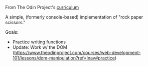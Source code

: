 From The Odin Project's [curriculum](https://www.theodinproject.com/courses/web-development-101/lessons/rock-paper-scissors)

A simple, (formerly console-based) implementation of "rock paper scissors." 

Goals: 
- Practice writing functions
- Update: Work w/ the DOM (https://www.theodinproject.com/courses/web-development-101/lessons/dom-manipulation?ref=lnav#practice)